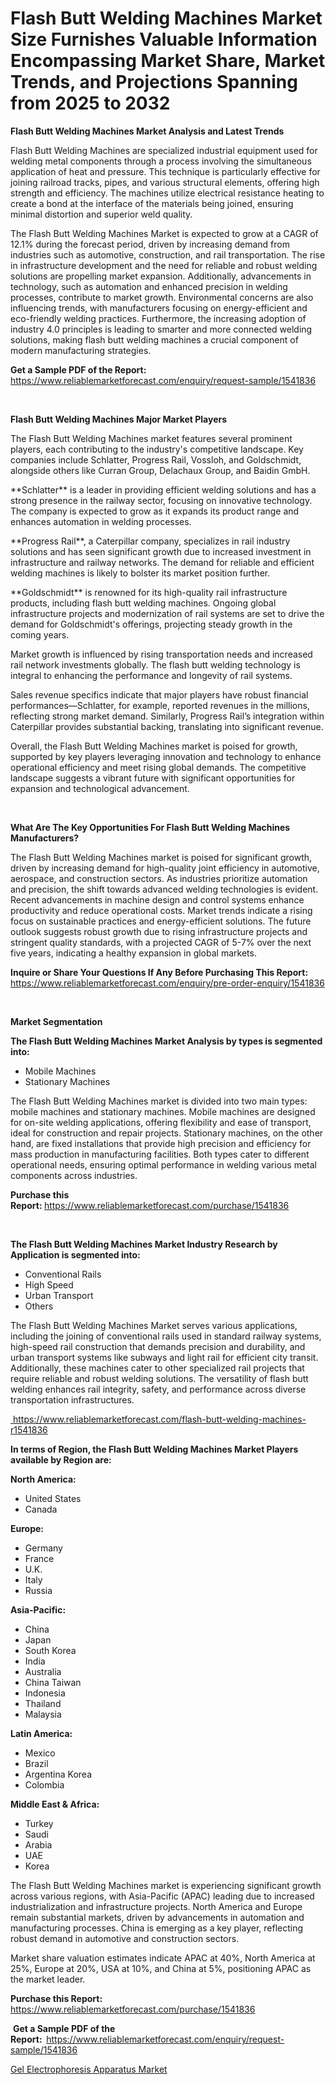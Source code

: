 <p><h1>Flash Butt Welding Machines Market Size Furnishes Valuable Information Encompassing Market Share, Market Trends, and Projections Spanning from 2025 to 2032</h1></p><p><strong>Flash Butt Welding Machines Market Analysis and Latest Trends</strong></p>
<p><p>Flash Butt Welding Machines are specialized industrial equipment used for welding metal components through a process involving the simultaneous application of heat and pressure. This technique is particularly effective for joining railroad tracks, pipes, and various structural elements, offering high strength and efficiency. The machines utilize electrical resistance heating to create a bond at the interface of the materials being joined, ensuring minimal distortion and superior weld quality.</p><p>The Flash Butt Welding Machines Market is expected to grow at a CAGR of 12.1% during the forecast period, driven by increasing demand from industries such as automotive, construction, and rail transportation. The rise in infrastructure development and the need for reliable and robust welding solutions are propelling market expansion. Additionally, advancements in technology, such as automation and enhanced precision in welding processes, contribute to market growth. Environmental concerns are also influencing trends, with manufacturers focusing on energy-efficient and eco-friendly welding practices. Furthermore, the increasing adoption of industry 4.0 principles is leading to smarter and more connected welding solutions, making flash butt welding machines a crucial component of modern manufacturing strategies.</p></p>
<p><strong>Get a Sample PDF of the Report:&nbsp;</strong> <a href="https://www.reliablemarketforecast.com/enquiry/request-sample/1541836?utm_campaign=2932&utm_medium=2&utm_source=Github&utm_content=ia&utm_term=10042025&utm_id=flash-butt-welding-machines">https://www.reliablemarketforecast.com/enquiry/request-sample/1541836</a></p>
<p>&nbsp;</p>
<p><strong>Flash Butt Welding Machines Major Market Players</strong></p>
<p><p>The Flash Butt Welding Machines market features several prominent players, each contributing to the industry's competitive landscape. Key companies include Schlatter, Progress Rail, Vossloh, and Goldschmidt, alongside others like Curran Group, Delachaux Group, and Baidin GmbH.</p><p>**Schlatter** is a leader in providing efficient welding solutions and has a strong presence in the railway sector, focusing on innovative technology. The company is expected to grow as it expands its product range and enhances automation in welding processes.</p><p>**Progress Rail**, a Caterpillar company, specializes in rail industry solutions and has seen significant growth due to increased investment in infrastructure and railway networks. The demand for reliable and efficient welding machines is likely to bolster its market position further.</p><p>**Goldschmidt** is renowned for its high-quality rail infrastructure products, including flash butt welding machines. Ongoing global infrastructure projects and modernization of rail systems are set to drive the demand for Goldschmidt's offerings, projecting steady growth in the coming years.</p><p>Market growth is influenced by rising transportation needs and increased rail network investments globally. The flash butt welding technology is integral to enhancing the performance and longevity of rail systems.</p><p>Sales revenue specifics indicate that major players have robust financial performances—Schlatter, for example, reported revenues in the millions, reflecting strong market demand. Similarly, Progress Rail’s integration within Caterpillar provides substantial backing, translating into significant revenue.</p><p>Overall, the Flash Butt Welding Machines market is poised for growth, supported by key players leveraging innovation and technology to enhance operational efficiency and meet rising global demands. The competitive landscape suggests a vibrant future with significant opportunities for expansion and technological advancement.</p></p>
<p>&nbsp;</p>
<p><strong>What Are The Key Opportunities For Flash Butt Welding Machines Manufacturers?</strong></p>
<p><p>The Flash Butt Welding Machines market is poised for significant growth, driven by increasing demand for high-quality joint efficiency in automotive, aerospace, and construction sectors. As industries prioritize automation and precision, the shift towards advanced welding technologies is evident. Recent advancements in machine design and control systems enhance productivity and reduce operational costs. Market trends indicate a rising focus on sustainable practices and energy-efficient solutions. The future outlook suggests robust growth due to rising infrastructure projects and stringent quality standards, with a projected CAGR of 5-7% over the next five years, indicating a healthy expansion in global markets.</p></p>
<p><strong>Inquire or Share Your Questions If Any Before Purchasing This Report:</strong> <a href="https://www.reliablemarketforecast.com/enquiry/pre-order-enquiry/1541836?utm_campaign=2932&utm_medium=2&utm_source=Github&utm_content=ia&utm_term=10042025&utm_id=flash-butt-welding-machines">https://www.reliablemarketforecast.com/enquiry/pre-order-enquiry/1541836</a></p>
<p>&nbsp;</p>
<p><strong>Market Segmentation</strong></p>
<p><strong>The Flash Butt Welding Machines Market Analysis by types is segmented into:</strong></p>
<p><ul><li>Mobile Machines</li><li>Stationary Machines</li></ul></p>
<p><p>The Flash Butt Welding Machines market is divided into two main types: mobile machines and stationary machines. Mobile machines are designed for on-site welding applications, offering flexibility and ease of transport, ideal for construction and repair projects. Stationary machines, on the other hand, are fixed installations that provide high precision and efficiency for mass production in manufacturing facilities. Both types cater to different operational needs, ensuring optimal performance in welding various metal components across industries.</p></p>
<p><strong>Purchase this Report:&nbsp;</strong><a href="https://www.reliablemarketforecast.com/purchase/1541836?utm_campaign=2932&utm_medium=2&utm_source=Github&utm_content=ia&utm_term=10042025&utm_id=flash-butt-welding-machines">https://www.reliablemarketforecast.com/purchase/1541836</a></p>
<p>&nbsp;</p>
<p><strong>The Flash Butt Welding Machines Market Industry Research by Application is segmented into:</strong></p>
<p><ul><li>Conventional Rails</li><li>High Speed</li><li>Urban Transport</li><li>Others</li></ul></p>
<p><p>The Flash Butt Welding Machines Market serves various applications, including the joining of conventional rails used in standard railway systems, high-speed rail construction that demands precision and durability, and urban transport systems like subways and light rail for efficient city transit. Additionally, these machines cater to other specialized rail projects that require reliable and robust welding solutions. The versatility of flash butt welding enhances rail integrity, safety, and performance across diverse transportation infrastructures.</p></p>
<p><a href="https://www.reliablemarketforecast.com/flash-butt-welding-machines-r1541836?utm_campaign=2932&utm_medium=2&utm_source=Github&utm_content=ia&utm_term=10042025&utm_id=flash-butt-welding-machines">&nbsp;https://www.reliablemarketforecast.com/flash-butt-welding-machines-r1541836</a></p>
<p><strong>In terms of Region, the Flash Butt Welding Machines Market Players available by Region are:</strong></p>
<p>
    <p> <strong> North America: </strong>
        <ul>
            <li>United States</li>
            <li>Canada</li>
        </ul>
        </p> 
    <p> <strong> Europe: </strong>
        <ul>
            <li>Germany</li>
            <li>France</li>
            <li>U.K.</li>
            <li>Italy</li>
            <li>Russia</li>
        </ul>
        </p> 
    <p> <strong> Asia-Pacific: </strong>
        <ul>
            <li>China</li>
            <li>Japan</li>
            <li>South Korea</li>
            <li>India</li>
            <li>Australia</li>
            <li>China Taiwan</li>
            <li>Indonesia</li>
            <li>Thailand</li>
            <li>Malaysia</li>
        </ul>
        </p> 
    <p> <strong> Latin America: </strong>
        <ul>
            <li>Mexico</li>
            <li>Brazil</li>
            <li>Argentina Korea</li>
            <li>Colombia</li>
        </ul>
        </p> 
    <p> <strong> Middle East & Africa: </strong>
        <ul>
            <li>Turkey</li>
            <li>Saudi</li>
            <li>Arabia</li>
            <li>UAE</li>
            <li>Korea</li>
        </ul>
    </p>
    </p>
<p><p>The Flash Butt Welding Machines market is experiencing significant growth across various regions, with Asia-Pacific (APAC) leading due to increased industrialization and infrastructure projects. North America and Europe remain substantial markets, driven by advancements in automation and manufacturing processes. China is emerging as a key player, reflecting robust demand in automotive and construction sectors. </p><p>Market share valuation estimates indicate APAC at 40%, North America at 25%, Europe at 20%, USA at 10%, and China at 5%, positioning APAC as the market leader.</p></p>
<p><strong>Purchase this Report: </strong><a href="https://www.reliablemarketforecast.com/purchase/1541836?utm_campaign=2932&utm_medium=2&utm_source=Github&utm_content=ia&utm_term=10042025&utm_id=flash-butt-welding-machines">https://www.reliablemarketforecast.com/purchase/1541836</a></p>
<p>&nbsp;<strong>Get a Sample PDF of the Report:&nbsp;&nbsp;</strong><a href="https://www.reliablemarketforecast.com/enquiry/request-sample/1541836?utm_campaign=2932&utm_medium=2&utm_source=Github&utm_content=ia&utm_term=10042025&utm_id=flash-butt-welding-machines">https://www.reliablemarketforecast.com/enquiry/request-sample/1541836</a></p>
<p><strong></strong></p>
<p><p><a href="https://github.com/BrandonBrown3773/Market-Research-Report-List-1/blob/main/gel-electrophoresis-apparatus-market.md?utm_campaign=2932&utm_medium=2&utm_source=Github&utm_content=ia&utm_term=10042025&utm_id=flash-butt-welding-machines">Gel Electrophoresis Apparatus Market</a></p></p>